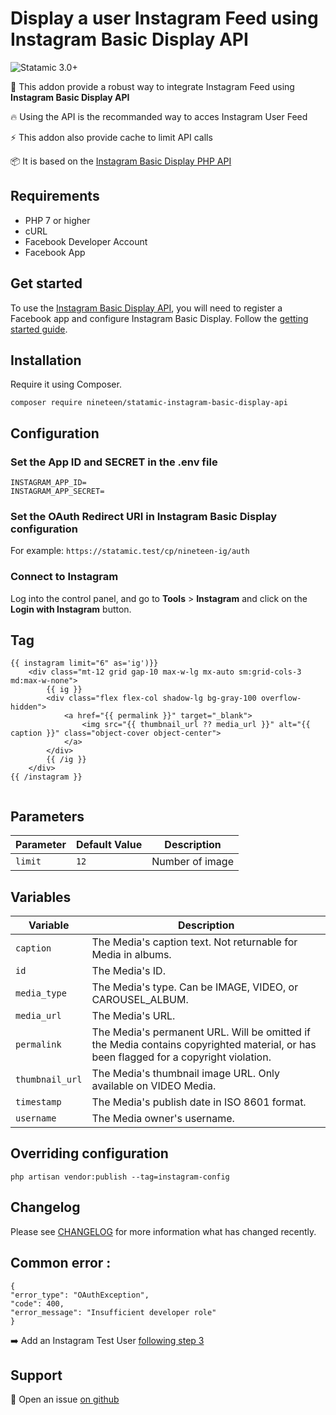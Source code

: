 # Display a user Instagram Feed using Instagram Basic Display API

![Statamic 3.0+](https://img.shields.io/badge/Statamic-3.0+-FF269E?style=for-the-badge&link=https://statamic.com)

📸 This addon provide a robust way to integrate Instagram Feed using **Instagram Basic Display API**

🔥 Using the API is the recommanded way to acces Instagram User Feed 

⚡️ This addon also provide cache to limit API calls 

📦 It is based on the [Instagram Basic Display PHP API](https://github.com/espresso-dev/instagram-basic-display-php)

## Requirements

* PHP 7 or higher
* cURL
* Facebook Developer Account
* Facebook App

## Get started

To use the [Instagram Basic Display API](https://developers.facebook.com/docs/instagram-basic-display-api), you will need to register a Facebook app and configure Instagram Basic Display. 
Follow the [getting started guide](https://developers.facebook.com/docs/instagram-basic-display-api/getting-started).


## Installation

Require it using Composer.
```
composer require nineteen/statamic-instagram-basic-display-api
```

## Configuration

### Set the App ID and SECRET in the .env file

```
INSTAGRAM_APP_ID=
INSTAGRAM_APP_SECRET=
```

### Set the OAuth Redirect URI in Instagram Basic Display configuration

For example: ```https://statamic.test/cp/nineteen-ig/auth```

### Connect to Instagram

Log into the control panel, and go to **Tools** > **Instagram** 
and click on the **Login with Instagram** button. 

## Tag

```
{{ instagram limit="6" as='ig')}}
    <div class="mt-12 grid gap-10 max-w-lg mx-auto sm:grid-cols-3 md:max-w-none">
        {{ ig }}
        <div class="flex flex-col shadow-lg bg-gray-100 overflow-hidden">
            <a href="{{ permalink }}" target="_blank">
                <img src="{{ thumbnail_url ?? media_url }}" alt="{{ caption }}" class="object-cover object-center">
            </a>
        </div>
        {{ /ig }}
    </div>
{{ /instagram }}


```


## Parameters

| Parameter |Default Value | Description |
|-----------|--------------|-------------|
| `limit` |	`12` | Number of image |

## Variables

| Variable | Description |
|----------|-------------|
| `caption` | The Media's caption text. Not returnable for Media in albums. |
| `id` | The Media's ID. |
| `media_type` | The Media's type. Can be IMAGE, VIDEO, or CAROUSEL_ALBUM. |
| `media_url` | The Media's URL. |
| `permalink` | The Media's permanent URL. Will be omitted if the Media contains copyrighted material, or has been flagged for a copyright violation. |
| `thumbnail_url` | The Media's thumbnail image URL. Only available on VIDEO Media. |
| `timestamp` | The Media's publish date in ISO 8601 format. |
| `username` | The Media owner's username. |


## Overriding configuration

```php artisan vendor:publish --tag=instagram-config```           
 
## Changelog

Please see [CHANGELOG](CHANGELOG.md) for more information what has changed recently.


## Common error :

```
{
"error_type": "OAuthException",
"code": 400,
"error_message": "Insufficient developer role"
}

```

➡️ Add an Instagram Test User [following step 3](https://developers.facebook.com/docs/instagram-basic-display-api/getting-started)


## Support

🐛 Open an issue [on github](https://github.com/nineteen-2/statamic-instagram-basic-display-api/issues)

